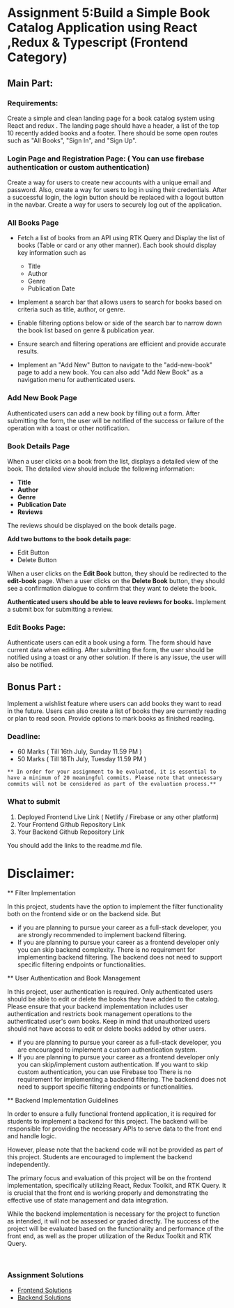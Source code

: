 # Assignment 5:Build a Simple Book Catalog Application using React ,Redux & Typescript (Frontend Category)

## Main Part:

### Requirements:

Create a simple and clean landing page for a book catalog system using React and redux . The landing page should have a header, a list of the top 10 recently added books and a footer. There should be some  open routes such as "All Books", "Sign In", and "Sign Up".

### Login Page and Registration Page: ( You can use firebase authentication or custom authentication)

Create a way for users to create new accounts with a unique email and password. Also, create a way for users to log in using their credentials. After a successful login, the login button should be replaced with a logout button in the navbar. Create a way for users to securely log out of the application.

### All Books Page

- Fetch a list of books from an API using RTK Query and Display the list of books (Table or card or any other manner). Each book should display key information such as
    * Title
    * Author
    * Genre
    * Publication Date

- Implement a search bar that allows users to search for books based on criteria such as title, author, or genre.

- Enable filtering options below or side of the search bar to narrow down the book list based on genre & publication year.

- Ensure search and filtering operations are efficient and provide accurate results.

- Implement an "Add New" Button to navigate to the "add-new-book" page to add a new book. You can also add "Add New Book" as a navigation menu for authenticated users.

### Add New Book Page

Authenticated users can add a new book by filling out a form. After submitting the form, the user will be notified of the success or failure of the operation with a toast or other notification.

### Book Details Page

When a user clicks on a book from the list, displays a detailed view of the book. The detailed view should include the following information:

* **Title**
* **Author**
* **Genre**
* **Publication Date**
* **Reviews**

The reviews should be displayed on the book details page.

**Add two buttons to the book details page:**
*  Edit Button
*  Delete Button

When a user clicks on the **Edit Book** button, they should be redirected to the **edit-book** page. When a user clicks on the **Delete Book** button, they should see a confirmation dialogue to confirm that they want to delete the book.

**Authenticated users should be able to leave reviews for books.** Implement a submit box for submitting a review.

### Edit Books Page:

Authenticate users can edit a book  using  a form. The form should have current data when editing. After submitting the form, the user should be notified using a toast or any other solution. If there is any issue, the user will also be notified.


## Bonus Part :

Implement a wishlist feature where users can add books they want to read in the future. Users can also create a list of books they are currently reading or plan to read soon. Provide options to mark books as finished reading.


### Deadline:

- 60 Marks ( Till 16th July, Sunday 11.59 PM  )
- 50 Marks  ( Till 18Th July, Tuesday 11.59 PM )

`** In order for your assignment to be evaluated, it is essential to have a minimum of 20 meaningful commits. Please note that unnecessary commits will not be considered as part of the evaluation process.**`


### What to submit

1. Deployed Frontend Live Link ( Netlify / Firebase  or any other platform)
2. Your Frontend Github  Repository Link
3. Your  Backend  Github Repository  Link

You should add the links to the readme.md file.


# Disclaimer:

** Filter Implementation

In this project, students have the option to implement the filter functionality both on the frontend side or on the backend side. But
- if you are planning to pursue your career as a full-stack developer, you are strongly recommended to implement backend filtering.
- If you are planning to pursue your career as a frontend developer only you can skip backend complexity. There is no requirement for implementing backend filtering. The backend does not need to support specific filtering endpoints or functionalities.

** User Authentication and Book Management

In this project, user authentication is required. Only authenticated users should be able to edit or delete the books they have added to the catalog. Please ensure that your backend implementation includes user authentication and restricts book management operations to the authenticated user's own books. Keep in mind that unauthorized users should not have access to edit or delete books added by other users.
- if you are planning to pursue your career as a full-stack developer, you are encouraged to implement a custom authentication system.
- If you are planning to pursue your career as a frontend developer only you can skip/implement custom authentication. If you want to skip custom authentication, you can use Firebase too There is no requirement for implementing a backend filtering. The backend does not need to support specific filtering endpoints or functionalities.


** Backend Implementation Guidelines

In order to ensure a fully functional frontend application, it is required for students to implement a backend for this project. The backend will be responsible for providing the necessary APIs to serve data to the front end and handle logic.

However, please note that the backend code will not be provided as part of this project. Students are encouraged to implement the backend independently.

The primary focus and evaluation of this project will be on the frontend implementation, specifically utilizing React, Redux Toolkit, and RTK Query. It is crucial that the front end is working properly and demonstrating the effective use of state management and data integration.

While the backend implementation is necessary for the project to function as intended, it will not be assessed or graded directly. The success of the project will be evaluated based on the functionality and performance of the front end, as well as the proper utilization of the Redux Toolkit and RTK Query.

<br/>

### Assignment Solutions

- [Frontend Solutions](https://github.com/montasim/level-2-assignment-5-book-catalog-frontend)
- [Backend Solutions](https://github.com/montasim/level-2-assignment-5-book-catalog-backend)